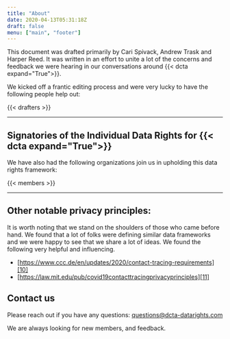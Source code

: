```yaml
---
title: "About"
date: 2020-04-13T05:31:18Z
draft: false
menu: ["main", "footer"]
---
```


This document was drafted primarily by Cari Spivack, Andrew Trask and Harper Reed. It was written in an effort to unite a lot of the concerns and feedback we were hearing in our conversations around {{< dcta expand="True">}}. 

We kicked off a frantic editing process and were very lucky to have the following people help out:

{{< drafters  >}}

---
## Signatories of the Individual Data Rights for {{< dcta expand="True">}}

We have also had the following organizations join us in upholding this data rights framework:


{{< members  >}}


---

## Other notable privacy principles:

It is worth noting that we stand on the shoulders of those who came before hand. We found that a lot of folks were defining similar data frameworks and we were happy to see that we share a lot of ideas. We found the following very helpful and influencing. 

  * [https://www.ccc.de/en/updates/2020/contact-tracing-requirements][10]
  * [https://law.mit.edu/pub/covid19contacttracingprivacyprinciples][11]

   [10]: https://www.ccc.de/en/updates/2020/contact-tracing-requirements
   [11]: https://law.mit.edu/pub/covid19contacttracingprivacyprinciples

## Contact us

Please reach out if you have any questions: questions@dcta-datarights.com

We are always looking for new members, and feedback. 